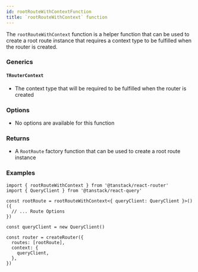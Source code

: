 ```yaml
---
id: rootRouteWithContextFunction
title: `rootRouteWithContext` function
---
```



The `rootRouteWithContext` function is a helper function that can be used to create a root route instance that requires a context type to be fulfilled when the router is created.

### Generics

#### `TRouterContext`

- The context type that will be required to be fulfilled when the router is created

### Options

- No options are available for this function

### Returns

- A `RootRoute` factory function that can be used to create a root route instance

### Examples

```tsx
import { rootRouteWithContext } from '@tanstack/react-router'
import { QueryClient } from '@tanstack/react-query'

const rootRoute = rootRouteWithContext<{ queryClient: QueryClient }>()({
  // ... Route Options
})

const queryClient = new QueryClient()

const router = createRouter({
  routes: [rootRoute],
  context: {
    queryClient,
  },
})
```
